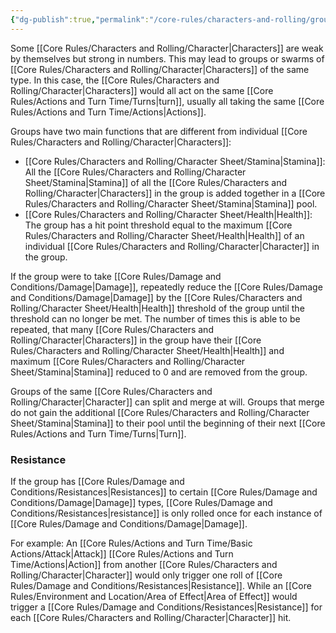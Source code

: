 ```yaml
---
{"dg-publish":true,"permalink":"/core-rules/characters-and-rolling/groups/"}
---
```


Some [[Core Rules/Characters and Rolling/Character\|Characters]] are weak by themselves but strong in numbers. This may lead to groups or swarms of [[Core Rules/Characters and Rolling/Character\|Characters]] of the same type. In this case, the [[Core Rules/Characters and Rolling/Character\|Characters]] would all act on the same [[Core Rules/Actions and Turn Time/Turns\|turn]], usually all taking the same [[Core Rules/Actions and Turn Time/Actions\|Actions]].

Groups have two main functions that are different from individual [[Core Rules/Characters and Rolling/Character\|Characters]]:
- [[Core Rules/Characters and Rolling/Character Sheet/Stamina\|Stamina]]: All the [[Core Rules/Characters and Rolling/Character Sheet/Stamina\|Stamina]] of all the [[Core Rules/Characters and Rolling/Character\|Characters]] in the group is added together in a [[Core Rules/Characters and Rolling/Character Sheet/Stamina\|Stamina]] pool.
- [[Core Rules/Characters and Rolling/Character Sheet/Health\|Health]]: The group has a hit point threshold equal to the maximum [[Core Rules/Characters and Rolling/Character Sheet/Health\|Health]] of an individual [[Core Rules/Characters and Rolling/Character\|Character]] in the group.

If the group were to take [[Core Rules/Damage and Conditions/Damage\|Damage]], repeatedly reduce the [[Core Rules/Damage and Conditions/Damage\|Damage]] by the [[Core Rules/Characters and Rolling/Character Sheet/Health\|Health]] threshold of the group until the threshold can no longer be met. The number of times this is able to be repeated, that many [[Core Rules/Characters and Rolling/Character\|Characters]] in the group have their [[Core Rules/Characters and Rolling/Character Sheet/Health\|Health]] and maximum [[Core Rules/Characters and Rolling/Character Sheet/Stamina\|Stamina]] reduced to 0 and are removed from the group.

Groups of the same [[Core Rules/Characters and Rolling/Character\|Character]] can split and merge at will. Groups that merge do not gain the additional [[Core Rules/Characters and Rolling/Character Sheet/Stamina\|Stamina]] to their pool until the beginning of their next [[Core Rules/Actions and Turn Time/Turns\|Turn]].
### Resistance
If the group has [[Core Rules/Damage and Conditions/Resistances\|Resistances]] to certain [[Core Rules/Damage and Conditions/Damage\|Damage]] types, [[Core Rules/Damage and Conditions/Resistances\|resistance]] is only rolled once for each instance of [[Core Rules/Damage and Conditions/Damage\|Damage]].

For example: An [[Core Rules/Actions and Turn Time/Basic Actions/Attack\|Attack]] [[Core Rules/Actions and Turn Time/Actions\|Action]] from another [[Core Rules/Characters and Rolling/Character\|Character]] would only trigger one roll of [[Core Rules/Damage and Conditions/Resistances\|Resistance]]. While an [[Core Rules/Environment and Location/Area of Effect\|Area of Effect]] would trigger a [[Core Rules/Damage and Conditions/Resistances\|Resistance]] for each [[Core Rules/Characters and Rolling/Character\|Character]] hit.
